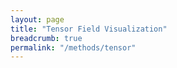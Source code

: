 ```yaml
---
layout: page
title: "Tensor Field Visualization"
breadcrumb: true
permalink: "/methods/tensor"
---
```


